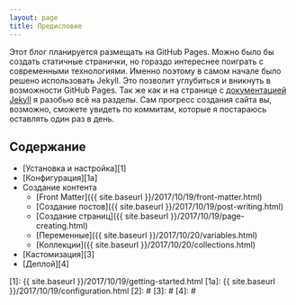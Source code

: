 ```yaml
---
layout: page
title: Предисловие
---
```

Этот блог планируется размещать на GitHub Pages. Можно было бы создать статичные странички, но гораздо интереснее поиграть с современными технологиями. Именно поэтому в самом начале было решено использовать Jekyll. Это позволит углубиться и вникнуть в возможности GitHub Pages. Так же как и на странице с [документацией Jekyll][jekyll] я разобью всё на разделы. Сам прогресс создания сайта вы, возможно, сможете увидеть по коммитам, которые я постараюсь оставлять один раз в день.

## Содержание
- [Установка и настройка][1]
- [Конфигурация][1a]
- Создание контента
  - [Front Matter]({{ site.baseurl }}/2017/10/19/front-matter.html)
  - [Создание постов]({{ site.baseurl }}/2017/10/19/post-writing.html)
  - [Создание страниц]({{ site.baseurl }}/2017/10/19/page-creating.html)
  - [Переменные]({{ site.baseurl }}/2017/10/20/variables.html)
  - [Коллекции]({{ site.baseurl }}/2017/10/20/collections.html)
- [Кастомизация][3]
- [Деплой][4]

[jekyll]: https://jekyllrb.com/docs

[0]: #
[1]: {{ site.baseurl }}/2017/10/19/getting-started.html
[1a]: {{ site.baseurl }}/2017/10/19/configuration.html
[2]: #
[3]: #
[4]: #

